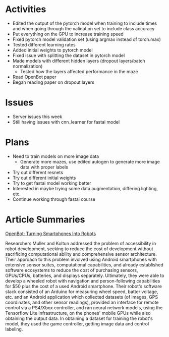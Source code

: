 # Activities

* Edited the output of the pytorch model when training to include times and when going through the validation set to include class accuracy
* Put everything on the GPU to increase training speed
* Fixed pytorch model validation set (using argmax instead of torch.max)
* Tested different learning rates
* Added initial weights to pytorch model
* Fixed issue with splitting the dataset in pytorch model
* Made models with different hidden layers (dropout layers/batch normalization)
  * Tested how the layers affected performance in the maze
* Read OpenBot paper
* Began reading paper on dropout layers

# Issues

* Server issues this week
* Still having issues with cnn_learner for fastai model

# Plans

* Need to train models on more image data
  * Generate more mazes, use edited autogen to generate more image data with proper labels
* Try out different resnets
* Try out different initial weights
* Try to get fastai model working better
* Interested in maybe trying some data augmentation, differing lighting, etc.
* Continue working through fastai course

# Article Summaries

[OpenBot: Turning Smartphones Into Robots](https://arxiv.org/pdf/2008.10631.pdf)

Researchers Muller and Koltun addressed the problem of accessibility in robot development, seeking to reduce the cost of development without sacrificing computational ability and comprehensive sensor architecture. Their approach to this problem involved using Android smartphones with extensive sensor suites, computational capabilities, and already established software ecosystems to reduce the cost of purchasing sensors, GPUs/CPUs, batteries, and displays separately. Ultimately, they were able to develop a wheeled robot with navigation and person-following capabilities for $50 plus the cost of a used Android smartphone. Their robot's software stack consisted of an Arduino for measuring wheel speed, batter voltage, etc. and an Android application which collected datasets (of images, GPS coordinates, and other sensor readings), provided an interface for remote control via a PS4/Xbox controller, and ran neural network models, using the Tensorflow Lite infrastructure, on the phones' mobile GPUs while also obtaining the output data.  In obtaining a dataset for training the robot's model, they used the game controller, getting image data and control labeling. 
